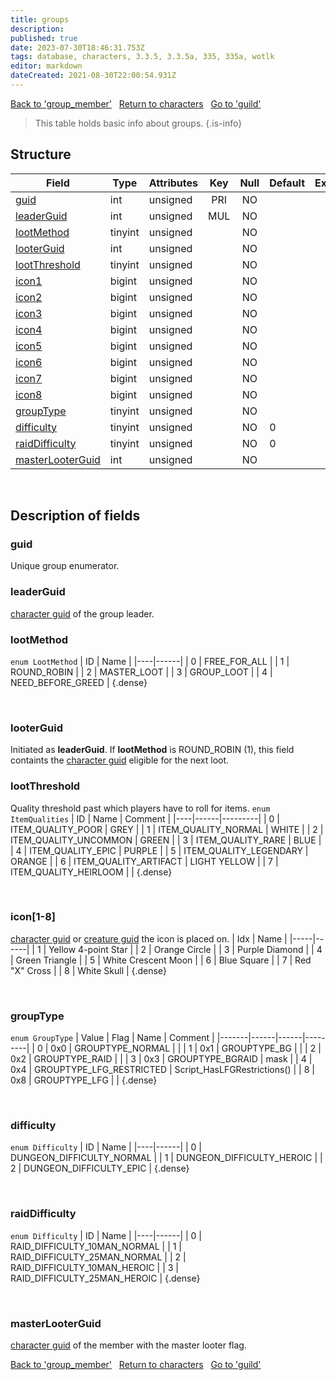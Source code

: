 ```yaml
---
title: groups
description:
published: true
date: 2023-07-30T18:46:31.753Z
tags: database, characters, 3.3.5, 3.3.5a, 335, 335a, wotlk
editor: markdown
dateCreated: 2021-08-30T22:00:54.931Z
---
```


<a href="https://trinitycore.info/en/database/335/characters/group_member" class="mt-5 v-btn v-btn--depressed v-btn--flat v-btn--outlined theme--light v-size--default darkblue--text text--lighten-3"><span class="v-btn__content"><i aria-hidden="true" class="v-icon notranslate v-icon--left mdi mdi-arrow-left theme--light"></i><span>Back to 'group_member'</span></span></a>&nbsp;&nbsp;&nbsp;<a href="https://trinitycore.info/en/database/335/characters/home" class="mt-5 v-btn v-btn--depressed v-btn--flat v-btn--outlined theme--light v-size--default darkblue--text text--lighten-3"><span class="v-btn__content"><i aria-hidden="true" class="v-icon notranslate v-icon--left mdi mdi-home-outline theme--light"></i><span>Return to characters</span></span></a>&nbsp;&nbsp;&nbsp;<a href="https://trinitycore.info/en/database/335/characters/guild" class="mt-5 v-btn v-btn--depressed v-btn--flat v-btn--outlined theme--light v-size--default darkblue--text text--lighten-3"><span class="v-btn__content"><span>Go to 'guild'</span><i aria-hidden="true" class="v-icon notranslate v-icon--right mdi mdi-arrow-right theme--light"></i></span></a>

> This table holds basic info about groups.
{.is-info}


## Structure

| Field | Type | Attributes | Key | Null | Default | Extra | Comment |
| --- | --- | --- | :---: | :---: | --- | --- | --- |
| [guid](#guid) | int | unsigned | PRI | NO |  |  |  |
| [leaderGuid](#leaderguid) | int | unsigned | MUL | NO |  |  |  |
| [lootMethod](#lootmethod) | tinyint | unsigned |  | NO |  |  |  |
| [looterGuid](#looterguid) | int | unsigned |  | NO |  |  |  |
| [lootThreshold](#lootthreshold) | tinyint | unsigned |  | NO |  |  |  |
| [icon1](#icon[1-8]) | bigint | unsigned |  | NO |  |  |  |
| [icon2](#icon[1-8]) | bigint | unsigned |  | NO |  |  |  |
| [icon3](#icon[1-8]) | bigint | unsigned |  | NO |  |  |  |
| [icon4](#icon[1-8]) | bigint | unsigned |  | NO |  |  |  |
| [icon5](#icon[1-8]) | bigint | unsigned |  | NO |  |  |  |
| [icon6](#icon[1-8]) | bigint | unsigned |  | NO |  |  |  |
| [icon7](#icon[1-8]) | bigint | unsigned |  | NO |  |  |  |
| [icon8](#icon[1-8]) | bigint | unsigned |  | NO |  |  |  |
| [groupType](#grouptype) | tinyint | unsigned |  | NO |  |  |  |
| [difficulty](#difficulty) | tinyint | unsigned |  | NO | 0 |  |  |
| [raidDifficulty](#raiddifficulty) | tinyint | unsigned |  | NO | 0 |  |  |
| [masterLooterGuid](#masterlooterguid) | int | unsigned |  | NO |  |  |  |
&nbsp;
## Description of fields

### guid
Unique group enumerator.
&nbsp;

### leaderGuid
[character guid](../characters/characters#guid) of the group leader.
&nbsp;

### lootMethod
`enum LootMethod`
| ID | Name |
|----|------|
| 0 | FREE_FOR_ALL |
| 1 | ROUND_ROBIN |
| 2 | MASTER_LOOT |
| 3 | GROUP_LOOT |
| 4 | NEED_BEFORE_GREED |
{.dense}

&nbsp;

### looterGuid
Initiated as **leaderGuid**. If **lootMethod** is ROUND_ROBIN (1), this field containts the [character guid](../characters/characters#guid) eligible for the next loot.
&nbsp;

### lootThreshold
Quality threshold past which players have to roll for items.
`enum ItemQualities`
| ID | Name | Comment |
|----|------|---------|
| 0 | ITEM_QUALITY_POOR | GREY |
| 1 | ITEM_QUALITY_NORMAL | WHITE |
| 2 | ITEM_QUALITY_UNCOMMON | GREEN |
| 3 | ITEM_QUALITY_RARE | BLUE |
| 4 | ITEM_QUALITY_EPIC | PURPLE |
| 5 | ITEM_QUALITY_LEGENDARY | ORANGE |
| 6 | ITEM_QUALITY_ARTIFACT | LIGHT YELLOW |
| 7 | ITEM_QUALITY_HEIRLOOM |  |
{.dense}

&nbsp;

### icon\[1-8]
[character guid](../characters/characters#guid) or [creature guid](../characters/creature#guid) the icon is placed on.
| Idx | Name |
|-----|------|
| 1 | Yellow 4-point Star |
| 2 | Orange Circle |
| 3 | Purple Diamond |
| 4 | Green Triangle |
| 5 | White Crescent Moon |
| 6 | Blue Square |
| 7 | Red "X" Cross |
| 8 | White Skull |
{.dense}

&nbsp;

### groupType
`enum GroupType`
| Value | Flag | Name | Comment |
|-------|------|------|---------|
| 0 | 0x0 | GROUPTYPE_NORMAL |  |
| 1 | 0x1 | GROUPTYPE_BG |  |
| 2 | 0x2 | GROUPTYPE_RAID |  |
| 3 | 0x3 | GROUPTYPE_BGRAID | mask |
| 4 | 0x4 | GROUPTYPE_LFG_RESTRICTED | Script_HasLFGRestrictions() |
| 8 | 0x8 | GROUPTYPE_LFG |  |
{.dense}

&nbsp;

### difficulty
`enum Difficulty`
| ID | Name |
|----|------|
| 0 | DUNGEON_DIFFICULTY_NORMAL |
| 1 | DUNGEON_DIFFICULTY_HEROIC |
| 2 | DUNGEON_DIFFICULTY_EPIC |
{.dense}

&nbsp;

### raidDifficulty
`enum Difficulty`
| ID | Name |
|----|------|
| 0 | RAID_DIFFICULTY_10MAN_NORMAL |
| 1 | RAID_DIFFICULTY_25MAN_NORMAL |
| 2 | RAID_DIFFICULTY_10MAN_HEROIC |
| 3 | RAID_DIFFICULTY_25MAN_HEROIC |
{.dense}

&nbsp;

### masterLooterGuid
[character guid](../characters/character#guid) of the member with the master looter flag.
&nbsp;

<a href="https://trinitycore.info/en/database/335/characters/group_member" class="mt-5 v-btn v-btn--depressed v-btn--flat v-btn--outlined theme--light v-size--default darkblue--text text--lighten-3"><span class="v-btn__content"><i aria-hidden="true" class="v-icon notranslate v-icon--left mdi mdi-arrow-left theme--light"></i><span>Back to 'group_member'</span></span></a>&nbsp;&nbsp;&nbsp;<a href="https://trinitycore.info/en/database/335/characters/home" class="mt-5 v-btn v-btn--depressed v-btn--flat v-btn--outlined theme--light v-size--default darkblue--text text--lighten-3"><span class="v-btn__content"><i aria-hidden="true" class="v-icon notranslate v-icon--left mdi mdi-home-outline theme--light"></i><span>Return to characters</span></span></a>&nbsp;&nbsp;&nbsp;<a href="https://trinitycore.info/en/database/335/characters/guild" class="mt-5 v-btn v-btn--depressed v-btn--flat v-btn--outlined theme--light v-size--default darkblue--text text--lighten-3"><span class="v-btn__content"><span>Go to 'guild'</span><i aria-hidden="true" class="v-icon notranslate v-icon--right mdi mdi-arrow-right theme--light"></i></span></a>
